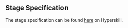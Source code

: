 ## Stage Specification

The stage specification can be found [here](https://hyperskill.org/projects/61/stages/331/implement) on Hyperskill.